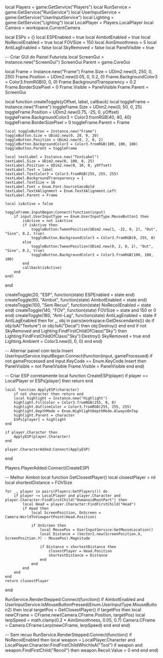 local Players = game:GetService("Players")
local RunService = game:GetService("RunService")
local UserInputService = game:GetService("UserInputService")
local Lighting = game:GetService("Lighting")
local LocalPlayer = Players.LocalPlayer
local Camera = workspace.CurrentCamera

local ESPs = {}
local ESPEnabled = true
local AimbotEnabled = true
local NoRecoilEnabled = true
local FOVSize = 150
local AimSmoothness = 5
local AntiLagEnabled = false
local SkyRemoved = false
local PanelVisible = true

-- Criar GUI do Painel Futurista
local ScreenGui = Instance.new("ScreenGui")
ScreenGui.Parent = game.CoreGui

local Frame = Instance.new("Frame")
Frame.Size = UDim2.new(0, 250, 0, 250)
Frame.Position = UDim2.new(0.05, 0, 0.2, 0)
Frame.BackgroundColor3 = Color3.fromRGB(0, 0, 0)
Frame.BackgroundTransparency = 0.2
Frame.BorderSizePixel = 0
Frame.Visible = PanelVisible
Frame.Parent = ScreenGui

local function createToggle(yOffset, label, callback)
    local toggleFrame = Instance.new("Frame")
    toggleFrame.Size = UDim2.new(0, 50, 0, 25)
    toggleFrame.Position = UDim2.new(0.75, -25, 0, yOffset)
    toggleFrame.BackgroundColor3 = Color3.fromRGB(40, 40, 40)
    toggleFrame.BorderSizePixel = 0
    toggleFrame.Parent = Frame

    local toggleButton = Instance.new("Frame")
    toggleButton.Size = UDim2.new(0, 20, 0, 20)
    toggleButton.Position = UDim2.new(0, 2, 0, 2)
    toggleButton.BackgroundColor3 = Color3.fromRGB(100, 100, 100)
    toggleButton.Parent = toggleFrame

    local textLabel = Instance.new("TextLabel")
    textLabel.Size = UDim2.new(0, 100, 0, 25)
    textLabel.Position = UDim2.new(0, 10, 0, yOffset)
    textLabel.Text = label
    textLabel.TextColor3 = Color3.fromRGB(255, 255, 255)
    textLabel.BackgroundTransparency = 1
    textLabel.TextSize = 16
    textLabel.Font = Enum.Font.SourceSansBold
    textLabel.TextXAlignment = Enum.TextXAlignment.Left
    textLabel.Parent = Frame

    local isActive = false

    toggleFrame.InputBegan:Connect(function(input)
        if input.UserInputType == Enum.UserInputType.MouseButton1 then
            isActive = not isActive
            if isActive then
                toggleButton:TweenPosition(UDim2.new(1, -22, 0, 2), "Out", "Sine", 0.2, true)
                toggleButton.BackgroundColor3 = Color3.fromRGB(0, 255, 0)
            else
                toggleButton:TweenPosition(UDim2.new(0, 2, 0, 2), "Out", "Sine", 0.2, true)
                toggleButton.BackgroundColor3 = Color3.fromRGB(100, 100, 100)
            end
            callback(isActive)
        end
    end)
end

createToggle(20, "ESP", function(state) ESPEnabled = state end)
createToggle(60, "Aimbot", function(state) AimbotEnabled = state end)
createToggle(100, "Sem Recuo", function(state) NoRecoilEnabled = state end)
createToggle(140, "FOV", function(state) FOVSize = state and 150 or 0 end)
createToggle(180, "Anti-Lag", function(state)
    AntiLagEnabled = state
    if AntiLagEnabled then
        for _, obj in pairs(workspace:GetDescendants()) do
            if obj:IsA("Texture") or obj:IsA("Decal") then
                obj:Destroy()
            end
        end
        if not SkyRemoved and Lighting:FindFirstChildOfClass("Sky") then
            Lighting:FindFirstChildOfClass("Sky"):Destroy()
            SkyRemoved = true
        end
        Lighting.Ambient = Color3.new(0, 0, 0)
    end
end)

-- Alternar painel com tecla Insert
UserInputService.InputBegan:Connect(function(input, gameProcessed)
    if not gameProcessed and input.KeyCode == Enum.KeyCode.Insert then
        PanelVisible = not PanelVisible
        Frame.Visible = PanelVisible
    end
end)

-- Criar ESP corretamente
local function CreateESP(player)
    if player == LocalPlayer or ESPs[player] then return end

    local function ApplyESP(character)
        if not character then return end
        local highlight = Instance.new("Highlight")
        highlight.FillColor = Color3.fromRGB(255, 0, 0)
        highlight.OutlineColor = Color3.fromRGB(255, 255, 255)
        highlight.DepthMode = Enum.HighlightDepthMode.AlwaysOnTop
        highlight.Parent = character
        ESPs[player] = highlight
    end

    if player.Character then
        ApplyESP(player.Character)
    end

    player.CharacterAdded:Connect(ApplyESP)
end

Players.PlayerAdded:Connect(CreateESP)

-- Melhor Aimbot
local function GetClosestPlayer()
    local closestPlayer = nil
    local shortestDistance = FOVSize

    for _, player in pairs(Players:GetPlayers()) do
        if player ~= LocalPlayer and player.Character and player.Character:FindFirstChild("HumanoidRootPart") then
            local Head = player.Character:FindFirstChild("Head")
            if Head then
                local ScreenPosition, OnScreen = Camera:WorldToViewportPoint(Head.Position)

                if OnScreen then
                    local MousePos = UserInputService:GetMouseLocation()
                    local Distance = (Vector2.new(ScreenPosition.X, ScreenPosition.Y) - MousePos).Magnitude

                    if Distance < shortestDistance then
                        closestPlayer = Head.Position
                        shortestDistance = Distance
                    end
                end
            end
        end
    end
    return closestPlayer
end

RunService.RenderStepped:Connect(function()
    if AimbotEnabled and UserInputService:IsMouseButtonPressed(Enum.UserInputType.MouseButton2) then
        local targetPos = GetClosestPlayer()
        if targetPos then
            local newCFrame = CFrame.new(Camera.CFrame.Position, targetPos)
            local lerpSpeed = math.clamp(0.2 * AimSmoothness, 0.05, 0.7)
            Camera.CFrame = Camera.CFrame:Lerp(newCFrame, lerpSpeed)
        end
    end
end)

-- Sem recuo
RunService.RenderStepped:Connect(function()
    if NoRecoilEnabled then
        local weapon = LocalPlayer.Character and LocalPlayer.Character:FindFirstChildWhichIsA("Tool")
        if weapon and weapon:FindFirstChild("Recoil") then
            weapon.Recoil.Value = 0
        end
    end
end)

